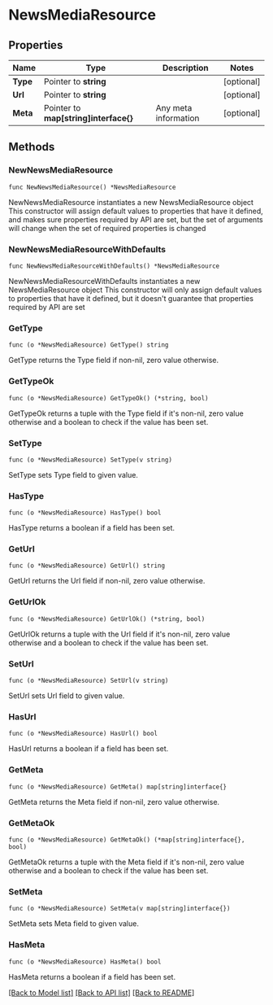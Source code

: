# NewsMediaResource

## Properties

Name | Type | Description | Notes
------------ | ------------- | ------------- | -------------
**Type** | Pointer to **string** |  | [optional] 
**Url** | Pointer to **string** |  | [optional] 
**Meta** | Pointer to **map[string]interface{}** | Any meta information | [optional] 

## Methods

### NewNewsMediaResource

`func NewNewsMediaResource() *NewsMediaResource`

NewNewsMediaResource instantiates a new NewsMediaResource object
This constructor will assign default values to properties that have it defined,
and makes sure properties required by API are set, but the set of arguments
will change when the set of required properties is changed

### NewNewsMediaResourceWithDefaults

`func NewNewsMediaResourceWithDefaults() *NewsMediaResource`

NewNewsMediaResourceWithDefaults instantiates a new NewsMediaResource object
This constructor will only assign default values to properties that have it defined,
but it doesn't guarantee that properties required by API are set

### GetType

`func (o *NewsMediaResource) GetType() string`

GetType returns the Type field if non-nil, zero value otherwise.

### GetTypeOk

`func (o *NewsMediaResource) GetTypeOk() (*string, bool)`

GetTypeOk returns a tuple with the Type field if it's non-nil, zero value otherwise
and a boolean to check if the value has been set.

### SetType

`func (o *NewsMediaResource) SetType(v string)`

SetType sets Type field to given value.

### HasType

`func (o *NewsMediaResource) HasType() bool`

HasType returns a boolean if a field has been set.

### GetUrl

`func (o *NewsMediaResource) GetUrl() string`

GetUrl returns the Url field if non-nil, zero value otherwise.

### GetUrlOk

`func (o *NewsMediaResource) GetUrlOk() (*string, bool)`

GetUrlOk returns a tuple with the Url field if it's non-nil, zero value otherwise
and a boolean to check if the value has been set.

### SetUrl

`func (o *NewsMediaResource) SetUrl(v string)`

SetUrl sets Url field to given value.

### HasUrl

`func (o *NewsMediaResource) HasUrl() bool`

HasUrl returns a boolean if a field has been set.

### GetMeta

`func (o *NewsMediaResource) GetMeta() map[string]interface{}`

GetMeta returns the Meta field if non-nil, zero value otherwise.

### GetMetaOk

`func (o *NewsMediaResource) GetMetaOk() (*map[string]interface{}, bool)`

GetMetaOk returns a tuple with the Meta field if it's non-nil, zero value otherwise
and a boolean to check if the value has been set.

### SetMeta

`func (o *NewsMediaResource) SetMeta(v map[string]interface{})`

SetMeta sets Meta field to given value.

### HasMeta

`func (o *NewsMediaResource) HasMeta() bool`

HasMeta returns a boolean if a field has been set.


[[Back to Model list]](../README.md#documentation-for-models) [[Back to API list]](../README.md#documentation-for-api-endpoints) [[Back to README]](../README.md)


